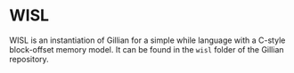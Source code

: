 # WISL

WISL is an instantiation of Gillian for a simple while language with a C-style block-offset memory model. It can be found in the `wisl` folder of the Gillian repository.
